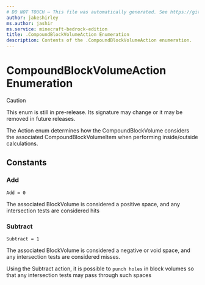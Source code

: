 ```yaml
---
# DO NOT TOUCH — This file was automatically generated. See https://github.com/mojang/minecraftapidocsgenerator to modify descriptions, examples, etc.
author: jakeshirley
ms.author: jashir
ms.service: minecraft-bedrock-edition
title: .CompoundBlockVolumeAction Enumeration
description: Contents of the .CompoundBlockVolumeAction enumeration.
---
```

# CompoundBlockVolumeAction Enumeration

> [!CAUTION]
> This enum is still in pre-release.  Its signature may change or it may be removed in future releases.

The Action enum determines how the CompoundBlockVolume considers the associated CompoundBlockVolumeItem when performing inside/outside calculations.

## Constants
### **Add**
`Add = 0`

The associated BlockVolume is considered a positive space, and any intersection tests are considered hits
### **Subtract**
`Subtract = 1`

The associated BlockVolume is considered a negative or void space, and any intersection tests are considered misses.

Using the Subtract action, it is possible to `punch holes` in block volumes so that any intersection tests may pass through such spaces
